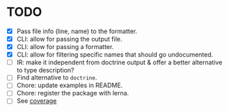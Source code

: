 # TODO

- [x] Pass file info (line, name) to the formatter.
- [x] CLI: allow for passing the output file.
- [x] CLI: allow for passing a formatter.
- [x] CLI: allow for filtering specific names that should go undocumented.
- [ ] IR: make it independent from doctrine output & offer a better alternative to type description?
- [ ] Find alternative to `doctrine`.
- [ ] Chore: update examples in README.
- [ ] Chore: register the package with lerna.
- [ ] See [coverage](coverage.md#TODO)
